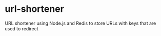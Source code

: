 # url-shortener
 URL shortener using Node.js and Redis to store URLs with keys that are used to redirect

